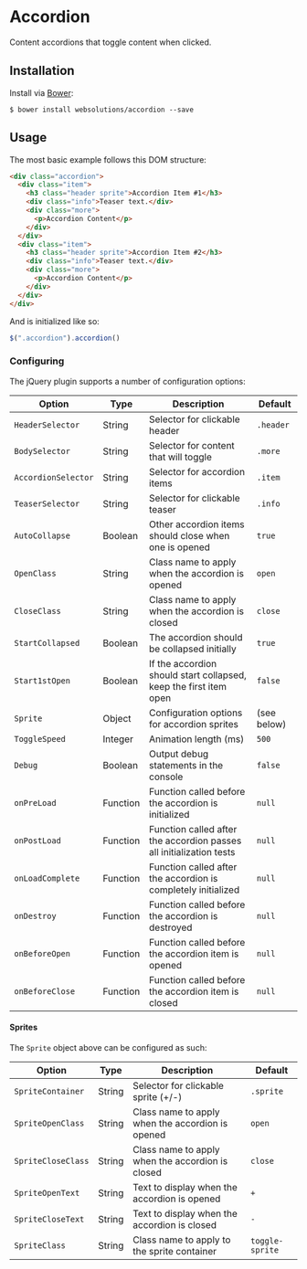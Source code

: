 # Accordion

Content accordions that toggle content when clicked.

## Installation

Install via [Bower](http://bower.io):
```
$ bower install websolutions/accordion --save
```

## Usage

The most basic example follows this DOM structure:
```html
<div class="accordion">
  <div class="item">
    <h3 class="header sprite">Accordion Item #1</h3>
    <div class="info">Teaser text.</div>
    <div class="more">
      <p>Accordion Content</p>
    </div>
  </div>
  <div class="item">
    <h3 class="header sprite">Accordion Item #2</h3>
    <div class="info">Teaser text.</div>
    <div class="more">
      <p>Accordion Content</p>
    </div>
  </div>
</div>
```

And is initialized like so:
```javascript
$(".accordion").accordion()
```

### Configuring

The jQuery plugin supports a number of configuration options:

Option                      | Type     | Description                                                          | Default
----------------------------|----------|----------------------------------------------------------------------|--------
`HeaderSelector`            | String   | Selector for clickable header                                        | `.header`
`BodySelector`              | String   | Selector for content that will toggle                                | `.more`
`AccordionSelector`         | String   | Selector for accordion items                                         | `.item`
`TeaserSelector`            | String   | Selector for clickable teaser                                        | `.info`
`AutoCollapse`              | Boolean  | Other accordion items should close when one is opened                | `true`
`OpenClass`                 | String   | Class name to apply when the accordion is opened                     | `open`
`CloseClass`                | String   | Class name to apply when the accordion is closed                     | `close`
`StartCollapsed`            | Boolean  | The accordion should be collapsed initially                          | `true`
`Start1stOpen`              | Boolean  | If the accordion should start collapsed, keep the first item open    | `false`
`Sprite`                    | Object   | Configuration options for accordion sprites                          | (see below)
`ToggleSpeed`               | Integer  | Animation length (ms)                                                | `500`
`Debug`                     | Boolean  | Output debug statements in the console                               | `false`
`onPreLoad`                 | Function | Function called before the accordion is initialized                  | `null`
`onPostLoad`                | Function | Function called after the accordion passes all initialization tests  | `null`
`onLoadComplete`            | Function | Function called after the accordion is completely initialized        | `null`
`onDestroy`                 | Function | Function called before the accordion is destroyed                    | `null`
`onBeforeOpen`              | Function | Function called before the accordion item is opened                  | `null`
`onBeforeClose`             | Function | Function called before the accordion item is closed                  | `null`

#### Sprites

The `Sprite` object above can be configured as such:

Option                      | Type     | Description                                                          | Default
----------------------------|----------|----------------------------------------------------------------------|--------
`SpriteContainer`           | String   | Selector for clickable sprite (+/-)                                  | `.sprite`
`SpriteOpenClass`           | String   | Class name to apply when the accordion is opened                     | `open`
`SpriteCloseClass`          | String   | Class name to apply when the accordion is closed                     | `close`
`SpriteOpenText`            | String   | Text to display when the accordion is opened                         | `+`
`SpriteCloseText`           | String   | Text to display when the accordion is closed                         | `-`
`SpriteClass`               | String   | Class name to apply to the sprite container                          | `toggle-sprite`
